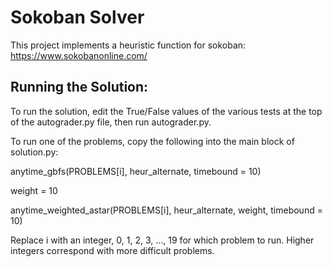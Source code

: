 # Sokoban Solver
This project implements a heuristic function for sokoban: https://www.sokobanonline.com/ 

## Running the Solution:
To run the solution, edit the True/False values of the various tests at the top of the autograder.py file, then run autograder.py. 

To run one of the problems, copy the following into the main block of solution.py:

anytime_gbfs(PROBLEMS[i], heur_alternate, timebound = 10)

weight = 10

anytime_weighted_astar(PROBLEMS[i], heur_alternate, weight, timebound = 10)

Replace i with an integer, 0, 1, 2, 3, ..., 19 for which problem to run. Higher integers correspond with more difficult problems.

